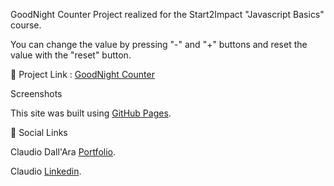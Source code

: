 GoodNight Counter
Project realized for the Start2Impact "Javascript Basics" course.

You can change the value by pressing "-" and "+" buttons and reset the value with the "reset" button.

🔗 Project Link : [GoodNight Counter](https://boobagreen.github.io/sheep-counter/)

Screenshots

This site was built using [GitHub Pages](https://pages.github.com/).

🔗 Social Links

Claudio Dall'Ara [Portfolio](https://boobagreen.github.io/portfolio/).

Claudio [Linkedin](https://www.linkedin.com/in/claudio-dall-ara-244816175/).
